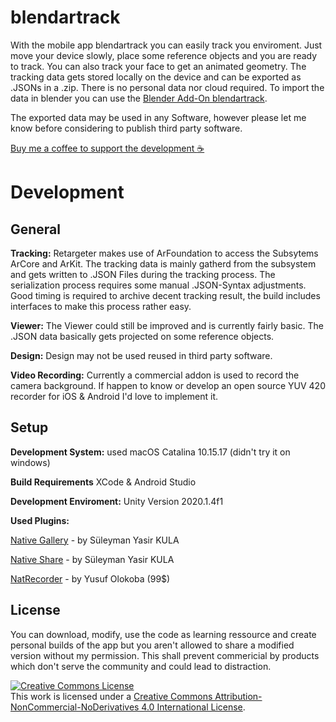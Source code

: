 # blendartrack

With the mobile app blendartrack you can easily track you enviroment. Just move your device slowly, place some reference objects and you are ready to track. You can also track your face to get an animated geometry. The tracking data gets stored locally on the device and can be exported as .JSONs in a .zip. There is no personal data nor cloud required. To import the data in blender you can use the [Blender Add-On blendartrack](https://github.com/cgtinker/blendartrack).

The exported data may be used in any Software, however please let me know before considering to publish third party software.

[Buy me a coffee to support the development :coffee:](https://www.buymeacoffee.com/cgtinker)


# Development

## General
**Tracking:**
Retargeter makes use of ArFoundation to access the Subsytems ArCore and ArKit. The tracking data is mainly gatherd from the subsystem and gets written to .JSON Files during the tracking process. The serialization process requires some manual .JSON-Syntax adjustments. Good timing is required to archive decent tracking result, the build includes interfaces to make this process rather easy.

**Viewer:**
The Viewer could still be improved and is currently fairly basic. The .JSON data basically gets projected on some reference objects.

**Design:**
Design may not be used reused in third party software.

**Video Recording:**
Currently a commercial addon is used to record the camera background. If happen to know or develop an open source YUV 420 recorder for iOS & Android I'd love to implement it.

## Setup

**Development System:**
used macOS Catalina 10.15.17 (didn't try it on windows)


**Build Requirements**
XCode & Android Studio


**Development Enviroment:**
Unity Version 2020.1.4f1


**Used Plugins:**

[Native Gallery](https://github.com/yasirkula/UnityNativeGallery) - by Süleyman Yasir KULA

[Native Share](https://github.com/yasirkula/UnityNativeShare) - by Süleyman Yasir KULA

[NatRecorder](https://assetstore.unity.com/packages/tools/integration/natcorder-video-recording-api-102645) - by Yusuf Olokoba (99$)


## License
You can download, modify, use the code as learning ressource and create personal builds of the app but you aren't allowed to share a modified version without my permission. This shall prevent commericial by products which don't serve the community and could lead to distraction.

<a rel="license" href="http://creativecommons.org/licenses/by-nc-nd/4.0/"><img alt="Creative Commons License" style="border-width:0" src="https://i.creativecommons.org/l/by-nc-nd/4.0/88x31.png" /></a><br />This work is licensed under a <a rel="license" href="http://creativecommons.org/licenses/by-nc-nd/4.0/">Creative Commons Attribution-NonCommercial-NoDerivatives 4.0 International License</a>.
